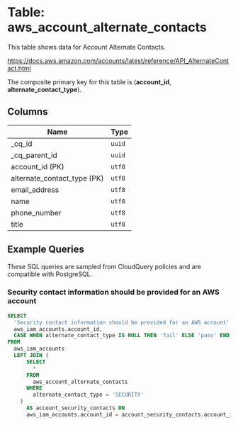 # Table: aws_account_alternate_contacts

This table shows data for Account Alternate Contacts.

https://docs.aws.amazon.com/accounts/latest/reference/API_AlternateContact.html

The composite primary key for this table is (**account_id**, **alternate_contact_type**).

## Columns

| Name          | Type          |
| ------------- | ------------- |
|_cq_id|`uuid`|
|_cq_parent_id|`uuid`|
|account_id (PK)|`utf8`|
|alternate_contact_type (PK)|`utf8`|
|email_address|`utf8`|
|name|`utf8`|
|phone_number|`utf8`|
|title|`utf8`|

## Example Queries

These SQL queries are sampled from CloudQuery policies and are compatible with PostgreSQL.

### Security contact information should be provided for an AWS account

```sql
SELECT
  'Security contact information should be provided for an AWS account' AS title,
  aws_iam_accounts.account_id,
  CASE WHEN alternate_contact_type IS NULL THEN 'fail' ELSE 'pass' END AS status
FROM
  aws_iam_accounts
  LEFT JOIN (
      SELECT
        *
      FROM
        aws_account_alternate_contacts
      WHERE
        alternate_contact_type = 'SECURITY'
    )
      AS account_security_contacts ON
      aws_iam_accounts.account_id = account_security_contacts.account_id;
```


